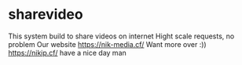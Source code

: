 # sharevideo
This system build to share videos on internet
Hight scale requests, no problem
Our website
https://nik-media.cf/
Want more over :))
https://nikip.cf/
have a nice day man 
